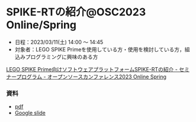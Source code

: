 # SPIKE-RTの紹介@OSC2023 Online/Spring
- 日程：2023/03/11(土) 14:00 〜 14:45
- 対象者：LEGO SPIKE Primeを使用している方・使用を検討している方，組込みプログラミングに興味のある方

[LEGO SPIKE Prime向けソフトウェアプラットフォームSPIKE-RTの紹介 - セミナープログラム - オープンソースカンファレンス2023 Online Spring](https://event.ospn.jp/osc2023-online-spring/session/813346)

### 資料
- [pdf](SPIKE-RT@OSC2023Online_Spring.pdf)
- [Google slide](https://docs.google.com/presentation/d/1k5tO1cFDIiROuZxjHcfZ3Gx9yJzLzhfxd17lb98z2Sk/edit?usp=sharing)
